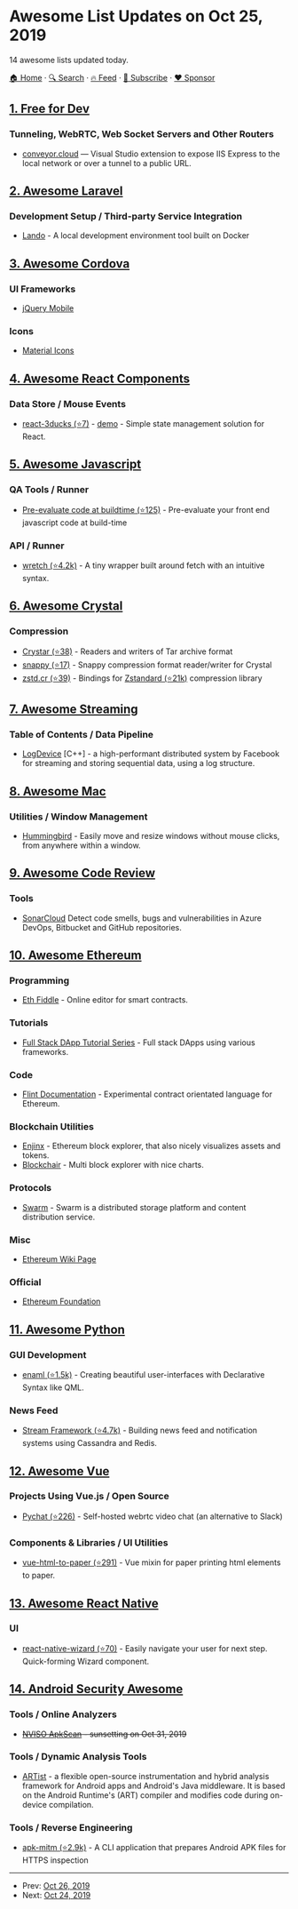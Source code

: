 # Awesome List Updates on Oct 25, 2019

14 awesome lists updated today.

[🏠 Home](/README.md) · [🔍 Search](https://www.trackawesomelist.com/search/) · [🔥 Feed](https://www.trackawesomelist.com/rss.xml) · [📮 Subscribe](https://trackawesomelist.us17.list-manage.com/subscribe?u=d2f0117aa829c83a63ec63c2f&id=36a103854c) · [❤️  Sponsor](https://github.com/sponsors/theowenyoung)



## [1. Free for Dev](/content/ripienaar/free-for-dev/README.md)

### Tunneling, WebRTC, Web Socket Servers and Other Routers

*   [conveyor.cloud](https://conveyor.cloud/) — Visual Studio extension to expose IIS Express to the local network or over a tunnel to a public URL.

## [2. Awesome Laravel](/content/chiraggude/awesome-laravel/README.md)

### Development Setup / Third-party Service Integration

*   [Lando](https://docs.lando.dev/config/laravel.html) - A local development environment tool built on Docker

## [3. Awesome Cordova](/content/busterc/awesome-cordova/README.md)

### UI Frameworks

*   [jQuery Mobile](https://jquerymobile.com/)

### Icons

*   [Material Icons](https://material.io/resources/icons/)

## [4. Awesome React Components](/content/brillout/awesome-react-components/README.md)

### Data Store / Mouse Events

*   [react-3ducks (⭐7)](https://github.com/smakazmi/react-3ducks) - [demo](https://stackblitz.com/github/smakazmi/react-3ducks/tree/master/examples/todos) - Simple state management solution for React.

## [5. Awesome Javascript](/content/sorrycc/awesome-javascript/README.md)

### QA Tools / Runner

*   [Pre-evaluate code at buildtime (⭐125)](https://github.com/kentcdodds/preval.macro) - Pre-evaluate your front end javascript code at build-time

### API / Runner

*   [wretch (⭐4.2k)](https://github.com/elbywan/wretch) - A tiny wrapper built around fetch with an intuitive syntax.

## [6. Awesome Crystal](/content/veelenga/awesome-crystal/README.md)

### Compression

*   [Crystar (⭐38)](https://github.com/naqvis/crystar) - Readers and writers of Tar archive format
*   [snappy (⭐17)](https://github.com/naqvis/snappy) -  Snappy compression format reader/writer for Crystal
*   [zstd.cr (⭐39)](https://github.com/didactic-drunk/zstd.cr) - Bindings for [Zstandard (⭐21k)](https://github.com/facebook/zstd) compression library

## [7. Awesome Streaming](/content/manuzhang/awesome-streaming/README.md)

### Table of Contents / Data Pipeline

*   [LogDevice](https://logdevice.io/) \[C++] - a high-performant distributed system by Facebook for streaming and storing sequential data, using a log structure.

## [8. Awesome Mac](/content/jaywcjlove/awesome-mac/README.md)

### Utilities / Window Management

*   [Hummingbird](https://hummingbirdapp.site/) - Easily move and resize windows without mouse clicks, from anywhere within a window.

## [9. Awesome Code Review](/content/joho/awesome-code-review/README.md)

### Tools

*   [SonarCloud](https://sonarcloud.io) Detect code smells, bugs and vulnerabilities in Azure DevOps, Bitbucket and GitHub repositories.

## [10. Awesome Ethereum](/content/ttumiel/Awesome-Ethereum/README.md)

### Programming

*   [Eth Fiddle](https://ethfiddle.com/) - Online editor for smart contracts.

### Tutorials

*   [Full Stack DApp Tutorial Series](https://kauri.io/collection/5b8e401ee727370001c942e3/full-stack-dapp-tutorial-series) - Full stack DApps using various frameworks.

### Code

*   [Flint Documentation](https://docs.flintlang.org/) - Experimental contract orientated language for Ethereum.

### Blockchain Utilities

*   [Enjinx](https://enjinx.io/) - Ethereum block explorer, that also nicely visualizes assets and tokens.
*   [Blockchair](https://blockchair.com/ethereum/) - Multi block explorer with nice charts.

### Protocols

*   [Swarm](https://swarm.ethereum.org/) - Swarm is a distributed storage platform and content distribution service.

### Misc

*   [Ethereum Wiki Page](https://eth.wiki/en/home)

### Official

*   [Ethereum Foundation](https://ethereum.foundation/)

## [11. Awesome Python](/content/vinta/awesome-python/README.md)

### GUI Development

*   [enaml (⭐1.5k)](https://github.com/nucleic/enaml) - Creating beautiful user-interfaces with Declarative Syntax like QML.

### News Feed

*   [Stream Framework (⭐4.7k)](https://github.com/tschellenbach/Stream-Framework) - Building news feed and notification systems using Cassandra and Redis.

## [12. Awesome Vue](/content/vuejs/awesome-vue/README.md)

### Projects Using Vue.js / Open Source

*   [Pychat (⭐226)](https://github.com/akoidan/pychat) - Self-hosted webrtc video chat (an alternative to Slack)

### Components & Libraries / UI Utilities

*   [vue-html-to-paper (⭐291)](https://github.com/mycurelabs/vue-html-to-paper) - Vue mixin for paper printing html elements to paper.

## [13. Awesome React Native](/content/jondot/awesome-react-native/README.md)

### UI

*   [react-native-wizard (⭐70)](https://github.com/talut/react-native-wizard) - Easily navigate your user for next step. Quick-forming Wizard component.

## [14. Android Security Awesome](/content/ashishb/android-security-awesome/README.md)

### Tools / Online Analyzers

*   ~~[NVISO ApkScan](https://apkscan.nviso.be/) - sunsetting on Oct 31, 2019~~

### Tools / Dynamic Analysis Tools

*   [ARTist](https://artist.cispa.saarland) - a flexible open-source instrumentation and hybrid analysis framework for Android apps and Android's Java middleware. It is based on the Android Runtime's (ART) compiler and modifies code during on-device compilation.

### Tools / Reverse Engineering

*   [apk-mitm (⭐2.9k)](https://github.com/shroudedcode/apk-mitm) - A CLI application that prepares Android APK files for HTTPS inspection

---

- Prev: [Oct 26, 2019](/content/2019/10/26/README.md)
- Next: [Oct 24, 2019](/content/2019/10/24/README.md)